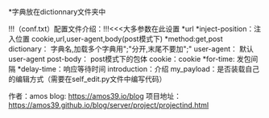 *字典放在dictionnary文件夹中

!!!（conf.txt）配置文件介绍：!!!<<<大多参数在此设置
*url
*inject-position：注入位置 cookie,url,user-agent,body(post模式下)
*method:get,post
dictionary： 字典名,加载多个字典用";"分开,末尾不要加";"
user-agent： 默认user-agent
post-body： post模式下的包体
cookie：cookie
*for-time: 发包间隔
*delay-time：响应等待时间
introduction：介绍
my_payload：是否装载自己的编辑方式（需要在self_edit.py文件中编写代码）

作者：amos
blog: https://amos39.io/blog
项目地址：https://amos39.github.io/blog/server/project/projectind.html
